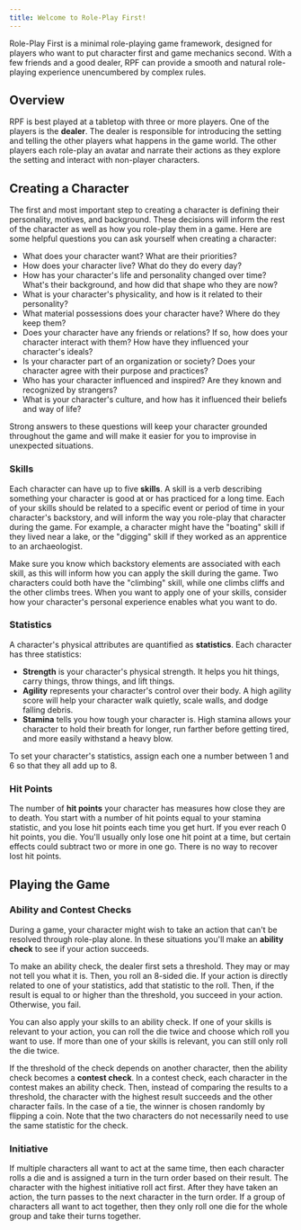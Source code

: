```yaml
---
title: Welcome to Role-Play First!
---
```


Role-Play First is a minimal role-playing game framework, designed for players who want to put character first and game mechanics second. With a few friends and a good dealer, RPF can provide a smooth and natural role-playing experience unencumbered by complex rules.

## Overview

RPF is best played at a tabletop with three or more players. One of the players is the **dealer**. The dealer is responsible for introducing the setting and telling the other players what happens in the game world. The other players each role-play an avatar and narrate their actions as they explore the setting and interact with non-player characters.

## Creating a Character

The first and most important step to creating a character is defining their personality, motives, and background. These decisions will inform the rest of the character as well as how you role-play them in a game. Here are some helpful questions you can ask yourself when creating a character:

- What does your character want? What are their priorities?
- How does your character live? What do they do every day?
- How has your character's life and personality changed over time? What's their background, and how did that shape who they are now?
- What is your character's physicality, and how is it related to their personality?
- What material possessions does your character have? Where do they keep them?
- Does your character have any friends or relations? If so, how does your character interact with them? How have they influenced your character's ideals?
- Is your character part of an organization or society? Does your character agree with their purpose and practices?
- Who has your character influenced and inspired? Are they known and recognized by strangers?
- What is your character's culture, and how has it influenced their beliefs and way of life?

Strong answers to these questions will keep your character grounded throughout the game and will make it easier for you to improvise in unexpected situations.

### Skills

Each character can have up to five **skills**. A skill is a verb describing something your character is good at or has practiced for a long time. Each of your skills should be related to a specific event or period of time in your character's backstory, and will inform the way you role-play that character during the game. For example, a character might have the "boating" skill if they lived near a lake, or the "digging" skill if they worked as an apprentice to an archaeologist.

Make sure you know which backstory elements are associated with each skill, as this will inform how you can apply the skill during the game. Two characters could both have the "climbing" skill, while one climbs cliffs and the other climbs trees. When you want to apply one of your skills, consider how your character's personal experience enables what you want to do.

### Statistics

A character's physical attributes are quantified as **statistics**. Each character has three statistics:

- **Strength** is your character's physical strength. It helps you hit things, carry things, throw things, and lift things.
- **Agility** represents your character's control over their body. A high agility score will help your character walk quietly, scale walls, and dodge falling debris.
- **Stamina** tells you how tough your character is. High stamina allows your character to hold their breath for longer, run farther before getting tired, and more easily withstand a heavy blow.

To set your character's statistics, assign each one a number between 1 and 6 so that they all add up to 8.

### Hit Points

The number of **hit points** your character has measures how close they are to death. You start with a number of hit points equal to your stamina statistic, and you lose hit points each time you get hurt. If you ever reach 0 hit points, you die. You'll usually only lose one hit point at a time, but certain effects could subtract two or more in one go. There is no way to recover lost hit points.

## Playing the Game

### Ability and Contest Checks

During a game, your character might wish to take an action that can't be resolved through role-play alone. In these situations you'll make an **ability check** to see if your action succeeds.

To make an ability check, the dealer first sets a threshold. They may or may not tell you what it is. Then, you roll an 8-sided die. If your action is directly related to one of your statistics, add that statistic to the roll. Then, if the result is equal to or higher than the threshold, you succeed in your action. Otherwise, you fail.

You can also apply your skills to an ability check. If one of your skills is relevant to your action, you can roll the die twice and choose which roll you want to use. If more than one of your skills is relevant, you can still only roll the die twice.

If the threshold of the check depends on another character, then the ability check becomes a **contest check**. In a contest check, each character in the contest makes an ability check. Then, instead of comparing the results to a threshold, the character with the highest result succeeds and the other character fails. In the case of a tie, the winner is chosen randomly by flipping a coin. Note that the two characters do not necessarily need to use the same statistic for the check.

### Initiative

If multiple characters all want to act at the same time, then each character rolls a die and is assigned a turn in the turn order based on their result. The character with the highest initiative roll act first. After they have taken an action, the turn passes to the next character in the turn order. If a group of characters all want to act together, then they only roll one die for the whole group and take their turns together.
